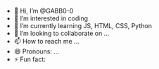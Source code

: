 - 👋 Hi, I’m @GABB0-0
- 👀 I’m interested in coding
- 🌱 I’m currently learning JS, HTML, CSS, Python 
- 💞️ I’m looking to collaborate on ...
- 📫 How to reach me ...
- 😄 Pronouns: ...
- ⚡ Fun fact: 

<!---
GABB0-0/GABB0-0 is a ✨ special ✨ repository because its `README.md` (this file) appears on your GitHub profile.
You can click the Preview link to take a look at your changes.
--->
